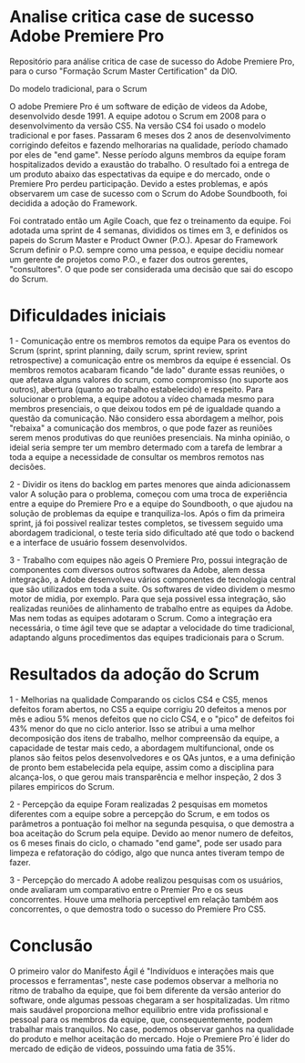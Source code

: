 # Analise critica case de sucesso Adobe Premiere Pro
Repositório para análise critica de case de sucesso do Adobe Premiere Pro, para o curso "Formação Scrum Master Certification" da DIO.

Do modelo tradicional, para o Scrum

O adobe Premiere Pro é um software de edição de videos da Adobe, desenvolvido desde 1991. A equipe adotou o Scrum em 2008 para o desenvolvimento da versão CS5.
Na versão CS4 foi usado o modelo tradicional e por fases. Passaram 6 meses dos 2 anos de desenvolvimento corrigindo defeitos e fazendo melhorarias na qualidade, período chamado por eles de "end game". Nesse período alguns membros da equipe foram hospitalizados devido a exaustão do trabalho. O resultado foi a entrega de um produto abaixo das espectativas da equipe e do mercado, onde o Premiere Pro perdeu participação.
Devido a estes problemas, e após observarem um case de sucesso com o Scrum do Adobe Soundbooth, foi decidida a adoção do Framework.

Foi contratado então um Agile Coach, que fez o treinamento da equipe. Foi adotada uma sprint de 4 semanas, divididos os times em 3, e definidos os papeis do Scrum Master e Product Owner (P.O.). Apesar do Framework Scrum definir o P.O. sempre como uma pessoa, e equipe decidiu nomear um gerente de projetos como P.O., e fazer dos outros gerentes, "consultores". O que pode ser considerada uma decisão que sai do escopo do Scrum.

# Dificuldades iniciais
1 - Comunicação entre os membros remotos da equipe
Para os eventos do Scrum (sprint, sprint planning, daily scrum, sprint review, sprint retrospective) a comunicação entre os membros da equipe é essencial. Os membros remotos acabaram ficando "de lado" durante essas reuniões, o que afetava alguns valores do scrum, como compromisso (no suporte aos outros), abertura (quanto ao trabalho estabelecido) e respeito.
Para solucionar o problema, a equipe adotou a vídeo chamada mesmo para membros presenciais, o que deixou todos em pé de igualdade quando a questão da comunicação.
Não considero essa abordagem a melhor, pois "rebaixa" a comunicação dos membros, o que pode fazer as reuniões serem menos produtivas do que reuniões presenciais. Na minha opinião, o ideial seria sempre ter um membro determado com a tarefa de lembrar a toda a equipe a necessidade de consultar os membros remotos nas decisões.

2 - Dividir os itens do backlog em partes menores que ainda adicionassem valor
A solução para o problema, começou com uma troca de experiência entre a equipe do Premiere Pro e a equipe do Soundbooth, o que ajudou na solução de problemas da equipe e tranquiliza-los. Após o fim da primeira sprint, já foi possivel realizar testes completos, se tivessem seguido uma abordagem tradicional, o teste teria sido dificultado até que todo o backend e a interface de usuário fossem desenvolvidos.

3 - Trabalho com equipes não ageis
O Premiere Pro, possui integração de componentes com diversos outros softwares da Adobe, alem dessa integração, a Adobe desenvolveu vários componentes de tecnologia central que são utilizados em toda a suite. Os softwares de video dividem o mesmo motor de midia, por exemplo.
Para que seja possivel essa integração, são realizadas reuniões de alinhamento de trabalho entre as equipes da Adobe. Mas nem todas as equipes adotaram o Scrum. Como a integração era necessária, o time ágil teve que se adaptar a velocidade do time tradicional, adaptando alguns procedimentos das equipes tradicionais para o Scrum.

# Resultados da adoção do Scrum
1 - Melhorias na qualidade
Comparando os ciclos CS4 e CS5, menos defeitos foram abertos, no CS5 a equipe corrigiu 20 defeitos a menos por mês e adiou 5% menos defeitos que no ciclo CS4, e o "pico" de defeitos foi 43% menor do que no ciclo anterior. Isso se atribui a uma melhor decomposição dos itens de trabalho, melhor compreensão da equipe, a capacidade de testar mais cedo, a abordagem multifuncional, onde os planos são feitos pelos desenvolvedores e os QAs juntos, e a uma definição de pronto bem estabelecida pela equipe, assim como a disciplina para alcança-los, o que gerou mais transparência e melhor inspeção, 2 dos 3 pilares empiricos do Scrum.

2 - Percepção da equipe
Foram realizadas 2 pesquisas em mometos diferentes com a equipe sobre a percepção do Scrum, e em todos os parâmetros a pontuação foi melhor na segunda pesquisa, o que demostra a boa aceitação do Scrum pela equipe. 
Devido ao menor numero de defeitos, os 6 meses finais do ciclo, o chamado "end game", pode ser usado para limpeza e refatoração do código, algo que nunca antes tiveram tempo de fazer.

3 - Percepção do mercado
A adobe realizou pesquisas com os usuários, onde avaliaram um comparativo entre o Premier Pro e os seus concorrentes. Houve uma melhoria perceptivel em relação também aos concorrentes, o que demostra todo o sucesso do Premiere Pro CS5.

# Conclusão
O primeiro valor do Manifesto Ágil é "Indivíduos e interações mais que processos e ferramentas", neste case podemos observar a melhoria no ritmo de trabalho da equipe, que foi bem diferente da versão anterior do software, onde algumas pessoas chegaram a ser hospitalizadas. Um ritmo mais saudável proporciona melhor equilibrio entre vida profissional e pessoal para os membros da equipe, que, consequentemente, podem trabalhar mais tranquilos.
No case, podemos observar ganhos na qualidade do produto e melhor aceitação do mercado. Hoje o Premiere Pro´é lider do mercado de edição de videos, possuindo uma fatia de 35%.
